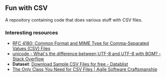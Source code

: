 ## Fun with CSV

A repository containing code that does various stuff with CSV files.


### Interesting resources

- [RFC 4180: Common Format and MIME Type for Comma-Separated Values (CSV) Files](https://www.rfc-editor.org/rfc/rfc4180)
- [unicode - What's the difference between UTF-8 and UTF-8 with BOM? - Stack Overflow](https://stackoverflow.com/q/2223882/5614968)
- **Dataset**: [Download Sample CSV Files for free - Datablist](https://www.datablist.com/learn/csv/download-sample-csv-files)
- [The Only Class You Need for CSV Files | Agile Software Craftsmanship](https://agiletribe.wordpress.com/2012/11/23/the-only-class-you-need-for-csv-files/)